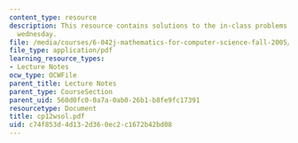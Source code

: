 ```yaml
---
content_type: resource
description: This resource contains solutions to the in-class problems for week 12,
  wednesday.
file: /media/courses/6-042j-mathematics-for-computer-science-fall-2005/c74f853d4d132d360ec2c1672b42bd08_cp12wsol.pdf
file_type: application/pdf
learning_resource_types:
- Lecture Notes
ocw_type: OCWFile
parent_title: Lecture Notes
parent_type: CourseSection
parent_uid: 560d0fc0-0a7a-0ab0-26b1-b8fe9fc17391
resourcetype: Document
title: cp12wsol.pdf
uid: c74f853d-4d13-2d36-0ec2-c1672b42bd08
---
```

